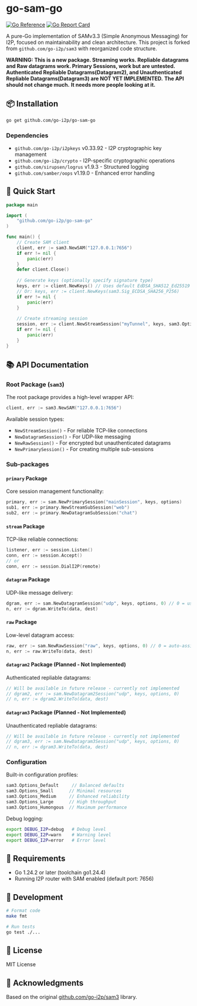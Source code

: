 # go-sam-go

[![Go Reference](https://pkg.go.dev/badge/github.com/go-i2p/go-sam-go.svg)](https://pkg.go.dev/github.com/go-i2p/go-sam-go)
[![Go Report Card](https://goreportcard.com/badge/github.com/go-i2p/go-sam-go)](https://goreportcard.com/report/github.com/go-i2p/go-sam-go)

A pure-Go implementation of SAMv3.3 (Simple Anonymous Messaging) for I2P, focused on maintainability and clean architecture. This project is forked from `github.com/go-i2p/sam3` with reorganized code structure.

**WARNING: This is a new package. Streaming works. Repliable datagrams and Raw datagrams work. Primary Sessions, work but are untested. Authenticated Repliable Datagrams(Datagram2), and Unauthenticated Repliable Datagrams(Datagram3) are NOT YET IMPLEMENTED.**
**The API should not change much.**
**It needs more people looking at it.**

## 📦 Installation

```bash
go get github.com/go-i2p/go-sam-go
```

### Dependencies

- `github.com/go-i2p/i2pkeys` v0.33.92 - I2P cryptographic key management
- `github.com/go-i2p/crypto` - I2P-specific cryptographic operations
- `github.com/sirupsen/logrus` v1.9.3 - Structured logging
- `github.com/samber/oops` v1.19.0 - Enhanced error handling

## 🚀 Quick Start

```go
package main

import (
    "github.com/go-i2p/go-sam-go"
)

func main() {
    // Create SAM client
    client, err := sam3.NewSAM("127.0.0.1:7656")
    if err != nil {
        panic(err)
    }
    defer client.Close()
    
    // Generate keys (optionally specify signature type)
    keys, err := client.NewKeys() // Uses default EdDSA_SHA512_Ed25519
    // Or: keys, err := client.NewKeys(sam3.Sig_ECDSA_SHA256_P256)
    if err != nil {
        panic(err)
    }
    
    // Create streaming session
    session, err := client.NewStreamSession("myTunnel", keys, sam3.Options_Default)
    if err != nil {
        panic(err)
    }
}
```

## 📚 API Documentation

### Root Package (`sam3`)
The root package provides a high-level wrapper API:

```go
client, err := sam3.NewSAM("127.0.0.1:7656")
```

Available session types:
- `NewStreamSession()` - For reliable TCP-like connections
- `NewDatagramSession()` - For UDP-like messaging 
- `NewRawSession()` - For encrypted but unauthenticated datagrams
- `NewPrimarySession()` - For creating multiple sub-sessions

### Sub-packages

#### `primary` Package
Core session management functionality:
```go
primary, err := sam.NewPrimarySession("mainSession", keys, options)
sub1, err := primary.NewStreamSubSession("web")
sub2, err := primary.NewDatagramSubSession("chat") 
```

#### `stream` Package 
TCP-like reliable connections:
```go
listener, err := session.Listen()
conn, err := session.Accept()
// or
conn, err := session.DialI2P(remote)
```

#### `datagram` Package
UDP-like message delivery:
```go
dgram, err := sam.NewDatagramSession("udp", keys, options, 0) // 0 = use default UDP port
n, err := dgram.WriteTo(data, dest)
```

#### `raw` Package
Low-level datagram access:
```go
raw, err := sam.NewRawSession("raw", keys, options, 0) // 0 = auto-assign UDP port
n, err := raw.WriteTo(data, dest)
```

#### `datagram2` Package (Planned - Not Implemented)
Authenticated repliable datagrams:
```go
// Will be available in future release - currently not implemented
// dgram2, err := sam.NewDatagram2Session("udp", keys, options, 0)
// n, err := dgram2.WriteTo(data, dest)
```

#### `datagram3` Package (Planned - Not Implemented)
Unauthenticated repliable datagrams:
```go
// Will be available in future release - currently not implemented
// dgram3, err := sam.NewDatagram3Session("udp", keys, options, 0)
// n, err := dgram3.WriteTo(data, dest)
```

### Configuration

Built-in configuration profiles:
```go
sam3.Options_Default     // Balanced defaults
sam3.Options_Small      // Minimal resources
sam3.Options_Medium     // Enhanced reliability 
sam3.Options_Large      // High throughput
sam3.Options_Humongous  // Maximum performance
```

Debug logging:
```bash
export DEBUG_I2P=debug   # Debug level
export DEBUG_I2P=warn    # Warning level
export DEBUG_I2P=error   # Error level
```

## 🔧 Requirements

- Go 1.24.2 or later (toolchain go1.24.4)
- Running I2P router with SAM enabled (default port: 7656)

## 📝 Development

```bash
# Format code
make fmt

# Run tests
go test ./...
```

## 📄 License

MIT License

## 🙏 Acknowledgments

Based on the original [github.com/go-i2p/sam3](https://github.com/go-i2p/sam3) library.
